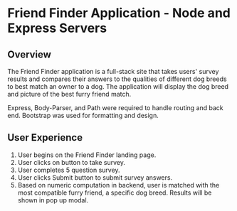 # Friend Finder Application - Node and Express Servers

## Overview 
The Friend Finder application is a full-stack site that takes users' survey results and compares their answers to the qualities of different dog breeds to best match an owner to a dog. The application will display the dog breed and picture of the best furry friend match. 

Express, Body-Parser, and Path were required to handle routing and back end. Bootstrap was used for formatting and design. 

## User Experience
1. User begins on the Friend Finder landing page.
1. User clicks on button to take survey.
1. User completes 5 question survey. 
1. User clicks Submit button to submit survey answers. 
1. Based on numeric computation in backend, user is matched with the most compatible furry friend, a specific dog breed. Results will be shown in pop up modal. 